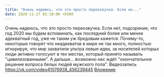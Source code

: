 ```yaml
---
title: "Очень надеюсь, что это просто переозвучка. Если не..."
date: 2020-11-27 01:10:00 +0300
---
```


Очень надеюсь, что это просто переозвучка. Если нет, подозрение, что год 2020 мы будем вспоминать, как последний более или менее адекватный год, уже не таким уж бредовым кажется.
Почему-то, некоторые говорят что неадекватов в мире не так много, полностью игнорируя, что мир захватили ультра левые идеи, за носителей которых люди активно голосуют в тех местах, который принято называть "цивилизованными".
А дальше... возможно нас ждёт "окончательное решение вопроса белых людей мужского пола".
Видеозапись
<a class="vk-attach" href="https://vk.com/video41076938_456239445">https://vk.com/video41076938_456239445</a>
<a class="vk-attach" href="https://vk.com/video41076938_456239445">Вложение</a>
